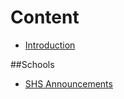 # Content
* [Introduction](README.md)

##Schools
* [SHS Announcements](SHS06072017Announcements.md)




